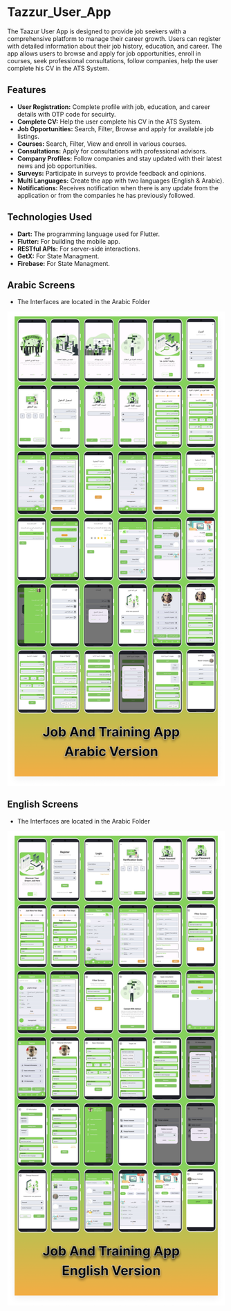 # Tazzur_User_App
The Taazur User App is designed to provide job seekers with a comprehensive platform to manage their career growth. Users can register with detailed information about their job history, education, and career. The app allows users to browse and apply for job opportunities, enroll in courses, seek professional consultations, follow companies, help the user complete his CV in the ATS System.

## Features
- **User Registration:** Complete profile with job, education, and career details with OTP code for secuirty.
- **Complete CV:** Help the user complete his CV in the ATS System.
- **Job Opportunities:** Search, Filter, Browse and apply for available job listings.
- **Courses:** Search, Filter, View and enroll in various courses.
- **Consultations:** Apply for consultations with professional advisors.
- **Company Profiles:** Follow companies and stay updated with their latest news and job opportunities.
- **Surveys:** Participate in surveys to provide feedback and opinions.
- **Multi Languages:** Create the app with two languages (English & Arabic).
- **Notifications:** Receives notification when there is any update from the application or from the companies he has previously followed.

## Technologies Used
- **Dart:** The programming language used for Flutter.
- **Flutter:** For building the mobile app.
- **RESTful APIs:** For server-side interactions.
- **GetX:** For State Managment.
- **Firebase:** For State Managment. 

## Arabic Screens
- The Interfaces are located in the Arabic Folder
<div style="display: flex; justify-content: space-between;">
  <img src="Arabic/Job And Training App Arabic Version.png" alt="Job And Training App Arabic Version" width="900"/>
</div>


## English Screens
- The Interfaces are located in the Arabic Folder
<div style="display: flex; justify-content: space-between;">
  <img src="English/Job And Training App English Version.png" alt="Job And Training App English Version" width="900"/>
</div>
